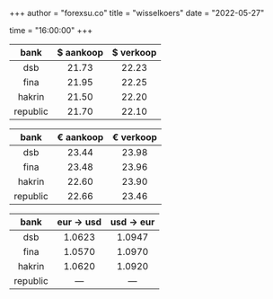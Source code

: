 +++
author = "forexsu.co"
title = "wisselkoers"
date = "2022-05-27"
<!-- time = "08:00:00" -->
time = "16:00:00"
+++

bank|$ aankoop|$ verkoop
:-----:|:-----:|:-----:
dsb  |21.73|22.23
fina  |21.95|22.25
hakrin  |21.50|22.20
republic  |21.70|22.10

bank|€ aankoop|€ verkoop
:-----:|:-----:|:-----:
dsb  |23.44|23.98
fina  |23.48|23.96
hakrin  |22.60|23.90
republic  |22.66|23.46

bank|eur → usd|usd → eur
:-----:|:-----:|:-----:
dsb  |1.0623|1.0947
fina  |1.0570|1.0970
hakrin  |1.0620|1.0920
republic  |—|—

